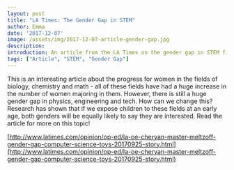 ```yaml
---
layout: post
title: "LA Times: The Gender Gap in STEM"
author: Emma
date: '2017-12-07'
image: /assets/img/2017-12-07-article-gender-gap.jpg
description: 
introduction: An article from the LA Times on the gender gap in STEM fields.
tags: ["Article", "STEM", "Gender Gap"]
---
```


This is an interesting article about the progress for women in the fields of
biology, chemistry and math - all of these fields have had a huge increase in
the number of women majoring in them. However, there is still a huge gender gap
in physics, engineering and tech.  How can we change this? Research has shown
that if we expose children to these fields at an early age, both genders will
be equally likely to say they are interested.  Read the article for more on
this topic!

[http://www.latimes.com/opinion/op-ed/la-oe-cheryan-master-meltzoff-gender-gap-computer-science-toys-20170925-story.html](http://www.latimes.com/opinion/op-ed/la-oe-cheryan-master-meltzoff-gender-gap-computer-science-toys-20170925-story.html)

